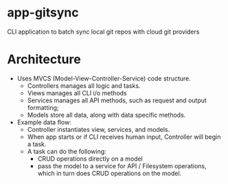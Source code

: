 # app-gitsync
CLI application to batch sync local git repos with cloud git providers

# Architecture
- Uses MVCS (Model-View-Controller-Service) code structure.
  - Controllers manages all logic and tasks.
  - Views manages all CLI i/o methods
  - Services manages all API methods, such as request and output formatting;
  - Models store all data, along with data specific methods.
- Example data flow:
  - Controller instantiates view, services, and models. 
  - When app starts or if CLI receives human input, Controller will begin a task.
  - A task can do the following:
    - CRUD operations directly on a model
    - pass the model to a service for API / Filesystem operations, which in turn does CRUD operations on the model.